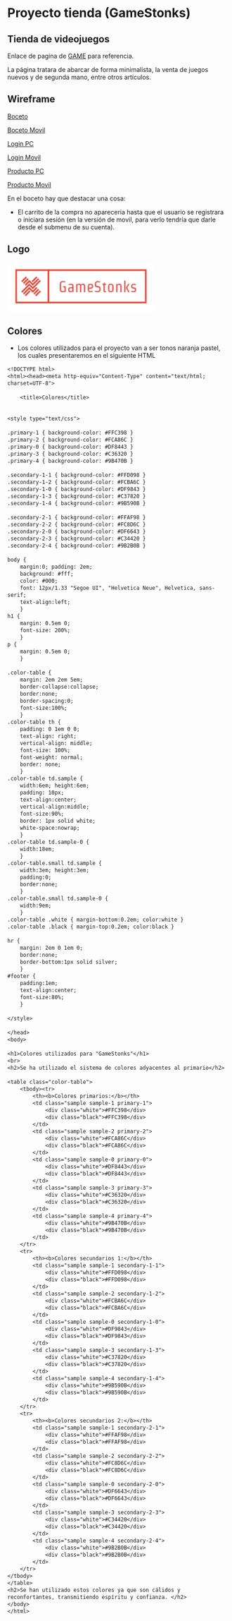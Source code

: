 # Proyecto tienda (GameStonks)
## Tienda de videojuegos 
Enlace de pagina de [GAME](https://www.game.es/) para referencia.

La página tratara de abarcar de forma minimalista, la venta de juegos nuevos y de segunda mano, entre otros artículos.

## Wireframe
[Boceto](/Proyecto%20tienda%20juegos/img/boceto.png)

[Boceto Movil](/Proyecto%20tienda%20juegos/img/boceto_movil.png)

[Login PC](/Proyecto%20tienda%20juegos/img/login_pc.png)

[Login Movil](/Proyecto%20tienda%20juegos/img/login_movil.png)

[Producto PC](/Proyecto%20tienda%20juegos/img/producto_pc.png)

[Producto Movil](/Proyecto%20tienda%20juegos/img/producto_movil.png)

En el boceto hay que destacar una cosa:
- El carrito de la compra no apareceria hasta que el usuario se registrara o iniciara sesión (en la versión de movil, para verlo tendría que darle desde el submenu de su cuenta).

## Logo
![logo](./img/logo.png)

## Colores

- Los colores utilizados para el proyecto van a ser tonos naranja pastel, los cuales presentaremos en el siguiente HTML

```
<!DOCTYPE html>
<html><head><meta http-equiv="Content-Type" content="text/html; charset=UTF-8">
	
	<title>Colores</title>
	

<style type="text/css">

.primary-1 { background-color: #FFC398 }
.primary-2 { background-color: #FCA86C }
.primary-0 { background-color: #DF8443 }
.primary-3 { background-color: #C36320 }
.primary-4 { background-color: #9B470B }

.secondary-1-1 { background-color: #FFD098 }
.secondary-1-2 { background-color: #FCBA6C }
.secondary-1-0 { background-color: #DF9843 }
.secondary-1-3 { background-color: #C37820 }
.secondary-1-4 { background-color: #9B590B }

.secondary-2-1 { background-color: #FFAF98 }
.secondary-2-2 { background-color: #FC8D6C }
.secondary-2-0 { background-color: #DF6643 }
.secondary-2-3 { background-color: #C34420 }
.secondary-2-4 { background-color: #9B2B0B }

body {
	margin:0; padding: 2em;
	background: #fff;
	color: #000;
	font: 12px/1.33 "Segoe UI", "Helvetica Neue", Helvetica, sans-serif;
	text-align:left;
	}
h1 {
	margin: 0.5em 0;
	font-size: 200%;
	}
p {
	margin: 0.5em 0;
	}

.color-table {
	margin: 2em 2em 5em;
	border-collapse:collapse;
	border:none;
	border-spacing:0;
	font-size:100%;
	}
.color-table th {
	padding: 0 1em 0 0;
	text-align: right;
	vertical-align: middle;
	font-size: 100%;
	font-weight: normal;
	border: none;
	}
.color-table td.sample {
	width:6em; height:6em;
	padding: 10px;
	text-align:center;
	vertical-align:middle;
	font-size:90%;
	border: 1px solid white;
	white-space:nowrap;
	}
.color-table td.sample-0 {
	width:18em;
	}
.color-table.small td.sample {
	width:3em; height:3em;
	padding:0;
	border:none;
	}
.color-table.small td.sample-0 {
	width:9em;
	}
.color-table .white { margin-bottom:0.2em; color:white }
.color-table .black { margin-top:0.2em; color:black }

hr {
	margin: 2em 0 1em 0;
	border:none;
	border-bottom:1px solid silver;
	}
#footer {
	padding:1em;
	text-align:center;
	font-size:80%;
	}

</style>

</head>
<body>

<h1>Colores utilizados para "GameStonks"</h1>
<br>
<h2>Se ha utilizado el sistema de colores adyacentes al primario</h2>

<table class="color-table">
	<tbody><tr>
		<th><b>Colores primarios:</b></th>
		<td class="sample sample-1 primary-1">
			<div class="white">#FFC398</div>
			<div class="black">#FFC398</div>
		</td>
		<td class="sample sample-2 primary-2">
			<div class="white">#FCA86C</div>
			<div class="black">#FCA86C</div>
		</td>
		<td class="sample sample-0 primary-0">
			<div class="white">#DF8443</div>
			<div class="black">#DF8443</div>
		</td>
		<td class="sample sample-3 primary-3">
			<div class="white">#C36320</div>
			<div class="black">#C36320</div>
		</td>
		<td class="sample sample-4 primary-4">
			<div class="white">#9B470B</div>
			<div class="black">#9B470B</div>
		</td>
	</tr>
	<tr>
		<th><b>Colores secundarios 1:</b></th>
		<td class="sample sample-1 secondary-1-1">
			<div class="white">#FFD098</div>
			<div class="black">#FFD098</div>
		</td>
		<td class="sample sample-2 secondary-1-2">
			<div class="white">#FCBA6C</div>
			<div class="black">#FCBA6C</div>
		</td>
		<td class="sample sample-0 secondary-1-0">
			<div class="white">#DF9843</div>
			<div class="black">#DF9843</div>
		</td>
		<td class="sample sample-3 secondary-1-3">
			<div class="white">#C37820</div>
			<div class="black">#C37820</div>
		</td>
		<td class="sample sample-4 secondary-1-4">
			<div class="white">#9B590B</div>
			<div class="black">#9B590B</div>
		</td>
	</tr>
	<tr>
		<th><b>Colores secundarios 2:</b></th>
		<td class="sample sample-1 secondary-2-1">
			<div class="white">#FFAF98</div>
			<div class="black">#FFAF98</div>
		</td>
		<td class="sample sample-2 secondary-2-2">
			<div class="white">#FC8D6C</div>
			<div class="black">#FC8D6C</div>
		</td>
		<td class="sample sample-0 secondary-2-0">
			<div class="white">#DF6643</div>
			<div class="black">#DF6643</div>
		</td>
		<td class="sample sample-3 secondary-2-3">
			<div class="white">#C34420</div>
			<div class="black">#C34420</div>
		</td>
		<td class="sample sample-4 secondary-2-4">
			<div class="white">#9B2B0B</div>
			<div class="black">#9B2B0B</div>
		</td>
	</tr>
</tbody>
</table>
<h2>Se han utilizado estos colores ya que son cálidos y reconfortantes, transmitiendo espíritu y confianza. </h2>
</body>
</html>
```



